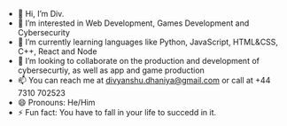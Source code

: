 - 👋 Hi, I’m Div.
- 👀 I’m interested in Web Development, Games Development and Cybersecurity
- 🌱 I’m currently learning languages like Python, JavaScript, HTML&CSS, C++, React and Node
- 💞️ I’m looking to collaborate on the production and development of cybersecurtiy, as well as app and game production
- 📫 You can reach me at divyanshu.dhaniya@gmail.com or call at +44 7310 702523
- 😄 Pronouns: He/Him
- ⚡ Fun fact: You have to fall in your life to succedd in it.

<!---
divdhaniya/divdhaniya is a ✨ special ✨ repository because its `README.md` (this file) appears on your GitHub profile.
You can click the Preview link to take a look at your changes.
--->

